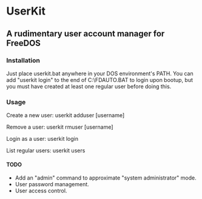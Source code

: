 # UserKit
## A rudimentary user account manager for FreeDOS
### Installation
Just place userkit.bat anywhere in your DOS environment's PATH.
You can add "userkit login" to the end of C:\FDAUTO.BAT to login upon bootup, but you must have created at least one regular user before doing this.
### Usage
Create a new user:
userkit adduser [username]

Remove a user:
userkit rmuser [username]

Login as a user:
userkit login

List regular users:
userkit users

#### TODO
* Add an "admin" command to approximate "system administrator" mode.
* User password management.
* User access control.
